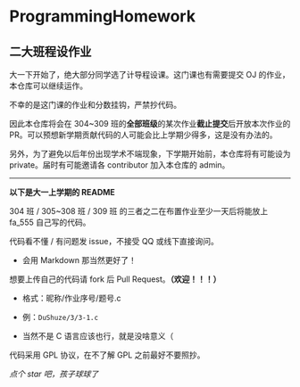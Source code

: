 # ProgrammingHomework

## 二大班程设作业

大一下开始了，绝大部分同学选了计导程设课。这门课也有需要提交 OJ 的作业，本仓库可以继续运作。

不幸的是这门课的作业和分数挂钩，严禁抄代码。

因此本仓库将会在 304~309 班的**全部班级**的某次作业**截止提交**后开放本次作业的 PR。可以预想新学期贡献代码的人可能会比上学期少得多，这是没有办法的。

另外，为了避免以后年份出现学术不端现象，下学期开始前，本仓库将有可能设为 private。届时有可能邀请各 contributor 加入本仓库的 admin。

---

**以下是大一上学期的 README**

304 班 / 305~308 班 / 309 班 的三者之二在布置作业至少一天后将能放上 fa_555 自己写的代码。

代码看不懂 / 有问题发 issue，不接受 QQ 或线下直接询问。

- 会用 Markdown 那当然更好了！

想要上传自己的代码请 fork 后 Pull Request。**（欢迎！！！）**

- 格式：昵称/作业序号/题号.c

- 例：`DuShuze/3/3-1.c`

- 当然不是 C 语言应该也行，就是没啥意义（

代码采用 GPL 协议，在不了解 GPL 之前最好不要照抄。

*点个 star 吧，孩子球球了*
